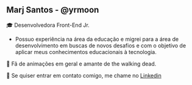 ## Marj Santos - @yrmoon
 
:mortar_board: Desenvolvedora Front-End Jr.
- Possuo experiência na área da educação e migrei para a área de desenvolvimento em buscas de novos desafios e com o objetivo de aplicar meus conhecimentos educacionais à tecnologia. 

:maple_leaf: Fã de animações em geral e amante de the walking dead.

:blossom: Se quiser entrar em contato comigo, me chame no [Linkedin](www.linkedin.com/in/marjorie-scf)
